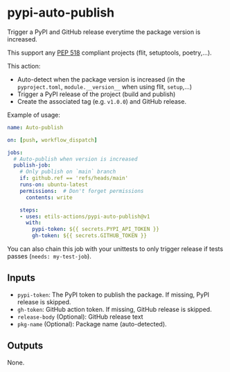 # pypi-auto-publish

Trigger a PyPI and GitHub release everytime the package version is increased.

This support any [PEP 518](https://www.python.org/dev/peps/pep-0518/) compliant projects (flit, setuptools, poetry,...).

This action:

* Auto-detect when the package version is increased (in the `pyproject.toml`, `module.__version__` when using flit, `setup`,...)
* Trigger a PyPI release of the project (build and publish)
* Create the associated tag (e.g. `v1.0.0`) and GitHub release.

Example of usage:

```yaml
name: Auto-publish

on: [push, workflow_dispatch]

jobs:
  # Auto-publish when version is increased
  publish-job:
    # Only publish on `main` branch
    if: github.ref == 'refs/heads/main'
    runs-on: ubuntu-latest
    permissions:  # Don't forget permissions
      contents: write

    steps:
    - uses: etils-actions/pypi-auto-publish@v1
      with:
        pypi-token: ${{ secrets.PYPI_API_TOKEN }}
        gh-token: ${{ secrets.GITHUB_TOKEN }}
```

You can also chain this job with your unittests to only trigger release if tests passes (`needs: my-test-job`).

## Inputs

* `pypi-token`: The PyPI token to publish the package. If missing, PyPI release is skipped.
* `gh-token`: GitHub action token. If missing, GitHub release is skipped.
* `release-body` (Optional): GitHub release text
* `pkg-name` (Optional): Package name (auto-detected).

## Outputs

None.
